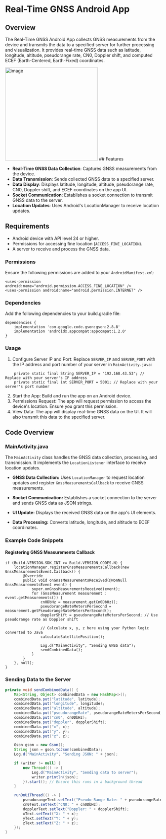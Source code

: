 # Real-Time GNSS Android App

## Overview

The Real-Time GNSS Android App collects GNSS measurements from the device and transmits the data to a specified server for further processing and visualization. It provides real-time GNSS data such as latitude, longitude, altitude, pseudorange rate, CN0, Doppler shift, and computed ECEF (Earth-Centered, Earth-Fixed) coordinates.


<img width="300" alt="image" src="https://imgur.com/HandBa4.png">
## Features

- **Real-Time GNSS Data Collection**: Captures GNSS measurements from the device.
- **Data Transmission**: Sends collected GNSS data to a specified server.
- **Data Display**: Displays latitude, longitude, altitude, pseudorange rate, CN0, Doppler shift, and ECEF coordinates on the app UI.
- **Socket Communication**: Establishes a socket connection to transmit GNSS data to the server.
- **Location Updates**: Uses Android's LocationManager to receive location updates.

## Requirements

- Android device with API level 24 or higher.
- Permissions for accessing fine location (`ACCESS_FINE_LOCATION`).
- A server to receive and process the GNSS data.

### Permissions

Ensure the following permissions are added to your `AndroidManifest.xml`:

```
<uses-permission android:name="android.permission.ACCESS_FINE_LOCATION" />
<uses-permission android:name="android.permission.INTERNET" /> 
```

### Dependencies
Add the following dependencies to your build.gradle file:
```
dependencies {
    implementation 'com.google.code.gson:gson:2.8.8'
    implementation 'androidx.appcompat:appcompat:1.2.0'
}
```

### Usage
1. Configure Server IP and Port:
Replace `SERVER_IP` and `SERVER_PORT` with the IP address and port number of your server in `MainActivity.java`:
```
    private static final String SERVER_IP = "192.168.43.53"; // Replace with your server's IP address
    private static final int SERVER_PORT = 5001; // Replace with your server's port number
```
2. Start the App: Build and run the app on an Android device.
3. Permissions Request:
   The app will request permission to access the device's location. Ensure you grant this permission.
4. View Data:
   The app will display real-time GNSS data on the UI. It will also transmit this data to the specified server.

## Code Overview

### MainActivity.java

The `MainActivity` class handles the GNSS data collection, processing, and transmission. It implements the `LocationListener` interface to receive location updates.

- **GNSS Data Collection:**
  Uses `LocationManager` to request location updates and register `GnssMeasurementsCallback` to receive GNSS measurements.

- **Socket Communication:**
  Establishes a socket connection to the server and sends GNSS data as JSON strings.

- **UI Update:**
  Displays the received GNSS data on the app's UI elements.

- **Data Processing:**
  Converts latitude, longitude, and altitude to ECEF coordinates.

### Example Code Snippets

#### Registering GNSS Measurements Callback
```
if (Build.VERSION.SDK_INT >= Build.VERSION_CODES.N) {
    locationManager.registerGnssMeasurementsCallback(new GnssMeasurementsEvent.Callback() {
        @Override
        public void onGnssMeasurementsReceived(@NonNull GnssMeasurementsEvent event) {
            super.onGnssMeasurementsReceived(event);
            for (GnssMeasurement measurement : event.getMeasurements()) {
                cn0DbHz = measurement.getCn0DbHz();
                pseudorangeRateMetersPerSecond = measurement.getPseudorangeRateMetersPerSecond();
                dopplerShift = pseudorangeRateMetersPerSecond; // Use pseudorange rate as Doppler shift

                // Calculate x, y, z here using your Python logic converted to Java
                calculateSatellitePosition();

                Log.d("MainActivity", "Sending GNSS data");
                sendCombinedData();
            }
        }
    }, null);
}

```
### Sending Data to the Server
```Java
private void sendCombinedData() {
    Map<String, Object> combinedData = new HashMap<>();
    combinedData.put("latitude", latitude);
    combinedData.put("longitude", longitude);
    combinedData.put("altitude", altitude);
    combinedData.put("pseudorangeRate", pseudorangeRateMetersPerSecond);
    combinedData.put("cn0", cn0DbHz);
    combinedData.put("doppler", dopplerShift);
    combinedData.put("x", x);
    combinedData.put("y", y);
    combinedData.put("z", z);

    Gson gson = new Gson();
    String json = gson.toJson(combinedData);
    Log.d("MainActivity", "Sending JSON: " + json);

    if (writer != null) {
        new Thread(() -> {
            Log.d("MainActivity", "Sending data to server");
            writer.println(json);
        }).start(); // Ensure this runs in a background thread
    }

    runOnUiThread(() -> {
        pseudorangeText.setText("Pseudo-Range Rate: " + pseudorangeRateMetersPerSecond);
        cn0Text.setText("CN0: " + cn0DbHz);
        dopplerText.setText("Doppler: " + dopplerShift);
        xText.setText("X: " + x);
        yText.setText("Y: " + y);
        zText.setText("Z: " + z);
    });
}

```




